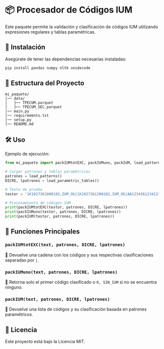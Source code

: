 # 📦 Procesador de Códigos IUM

Este paquete permite la validación y clasificación de códigos IUM utilizando expresiones regulares y tablas paramétricas.

## 🚀 Instalación

Asegúrate de tener las dependencias necesarias instaladas:

```sh
pip install pandas numpy nltk unidecode
```

## 📂 Estructura del Proyecto

```
mi_paquete/
│── data/
│   ├── TPECUM.parquet
│   ├── TPECUM_SEC.parquet
│── main.py
│── requirements.txt
│── setup.py
│── README.md
```

## 🛠️ Uso

Ejemplo de ejecución:

```python
from mi_paquete import packIUMtotEXC, packIUMuno, packIUM, load_patterns, load_parametric_tables

# Cargar patrones y tablas paramétricas
patrones = load_patterns()
DICRE, lpatrones = load_parametric_tables()

# Texto de prueba
testor = '1K1027361000103,IUM_Ok|1K1027361200102,IUM_Ok|AA1234561234123,Err_IUM_4'

# Procesamiento de códigos IUM
print(packIUMtotEXC(testor, patrones, DICRE, lpatrones))
print(packIUMuno(testor, patrones, DICRE, lpatrones))
print(packIUM(testor, patrones, DICRE, lpatrones))
```

## 📌 Funciones Principales

### `packIUMtotEXC(text, patrones, DICRE, lpatrones)`

🔹 Devuelve una cadena con los códigos y sus respectivas clasificaciones separadas por `|`.

### `packIUMuno(text, patrones, DICRE, lpatrones)`

🔹 Retorna solo el primer código clasificado o `0, SIN_IUM` si no se encuentra ninguno.

### `packIUM(text, patrones, DICRE, lpatrones)`

🔹 Devuelve una lista de códigos y su clasificación basada en patrones paramétricos.

## 📄 Licencia

Este proyecto está bajo la Licencia MIT.

